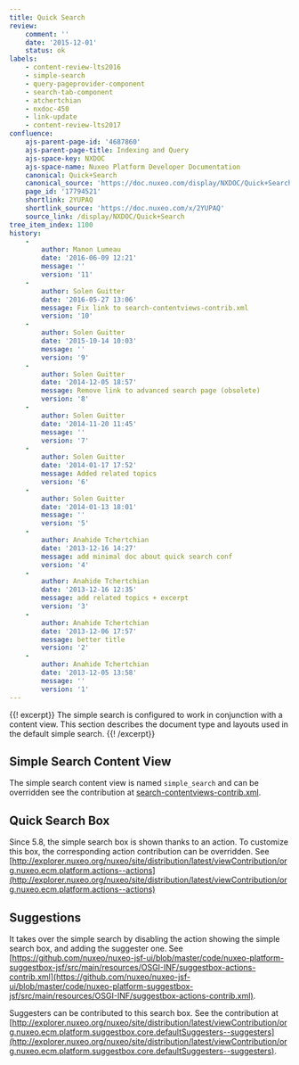 ```yaml
---
title: Quick Search
review:
    comment: ''
    date: '2015-12-01'
    status: ok
labels:
    - content-review-lts2016
    - simple-search
    - query-pageprovider-component
    - search-tab-component
    - atchertchian
    - nxdoc-450
    - link-update
    - content-review-lts2017
confluence:
    ajs-parent-page-id: '4687860'
    ajs-parent-page-title: Indexing and Query
    ajs-space-key: NXDOC
    ajs-space-name: Nuxeo Platform Developer Documentation
    canonical: Quick+Search
    canonical_source: 'https://doc.nuxeo.com/display/NXDOC/Quick+Search'
    page_id: '17794521'
    shortlink: 2YUPAQ
    shortlink_source: 'https://doc.nuxeo.com/x/2YUPAQ'
    source_link: /display/NXDOC/Quick+Search
tree_item_index: 1100
history:
    -
        author: Manon Lumeau
        date: '2016-06-09 12:21'
        message: ''
        version: '11'
    -
        author: Solen Guitter
        date: '2016-05-27 13:06'
        message: Fix link to search-contentviews-contrib.xml
        version: '10'
    -
        author: Solen Guitter
        date: '2015-10-14 10:03'
        message: ''
        version: '9'
    -
        author: Solen Guitter
        date: '2014-12-05 18:57'
        message: Remove link to advanced search page (obsolete)
        version: '8'
    -
        author: Solen Guitter
        date: '2014-11-20 11:45'
        message: ''
        version: '7'
    -
        author: Solen Guitter
        date: '2014-01-17 17:52'
        message: Added related topics
        version: '6'
    -
        author: Solen Guitter
        date: '2014-01-13 18:01'
        message: ''
        version: '5'
    -
        author: Anahide Tchertchian
        date: '2013-12-16 14:27'
        message: add minimal doc about quick search conf
        version: '4'
    -
        author: Anahide Tchertchian
        date: '2013-12-16 12:35'
        message: add related topics + excerpt
        version: '3'
    -
        author: Anahide Tchertchian
        date: '2013-12-06 17:57'
        message: better title
        version: '2'
    -
        author: Anahide Tchertchian
        date: '2013-12-05 13:58'
        message: ''
        version: '1'
---
```


{{! excerpt}}
The simple search is configured to work in conjunction with a content view. This section describes the document type and layouts used in the default simple search.
{{! /excerpt}}

## Simple Search Content View

The simple search content view is named&nbsp;`simple_search` <span class="s">and can be overridden <span class="s">see the contribution at [search-contentviews-contrib.xml](https://github.com/nuxeo/nuxeo-jsf-ui/blob/master/code/nuxeo-platform-rendition-web/src/main/resources/OSGI-INF/search-contentviews-contrib.xml).</span></span>

## Quick Search Box

Since 5.8, the simple search box is shown thanks to an action. To customize this box, the corresponding action contribution can be overridden. See [http://explorer.nuxeo.org/nuxeo/site/distribution/latest/viewContribution/org.nuxeo.ecm.platform.actions--actions](http://explorer.nuxeo.org/nuxeo/site/distribution/latest/viewContribution/org.nuxeo.ecm.platform.actions--actions)

## Suggestions

It takes over the simple search by disabling the action showing the simple search box, and adding the suggester one. See [https://github.com/nuxeo/nuxeo-jsf-ui/blob/master/code/nuxeo-platform-suggestbox-jsf/src/main/resources/OSGI-INF/suggestbox-actions-contrib.xml](https://github.com/nuxeo/nuxeo-jsf-ui/blob/master/code/nuxeo-platform-suggestbox-jsf/src/main/resources/OSGI-INF/suggestbox-actions-contrib.xml).

Suggesters can be contributed to this search box. See the contribution at [http://explorer.nuxeo.org/nuxeo/site/distribution/latest/viewContribution/org.nuxeo.ecm.platform.suggestbox.core.defaultSuggesters--suggesters](http://explorer.nuxeo.org/nuxeo/site/distribution/latest/viewContribution/org.nuxeo.ecm.platform.suggestbox.core.defaultSuggesters--suggesters).
